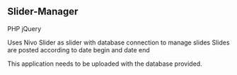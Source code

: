 Slider-Manager
------------------
PHP 
jQuery

Uses Nivo Slider as slider with database connection to manage slides
Slides are posted according to date begin and date end

This application needs to be uploaded with the database provided.
